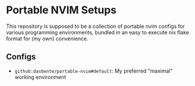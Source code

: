 # Portable NVIM Setups

This repository is supposed to be a collection of portable nvim configs for
various programming environments, bundled in an easy to execute nix flake format
for (my own) convenience.

## Configs

- `github:dasbente/portable-nvim#default`: My preferred "maximal" working
  environment
